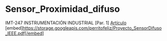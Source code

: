 # Sensor_Proximidad_difuso
IMT-247 INSTRUMENTACIÓN INDUSTRIAL [Par. 1]
[Artículo](Proyecto_SensorDifuso_IEEE.pdf)
[embed]https://storage.googleapis.com/perritofeliz/Proyecto_SensorDifuso_IEEE.pdf[/embed]
